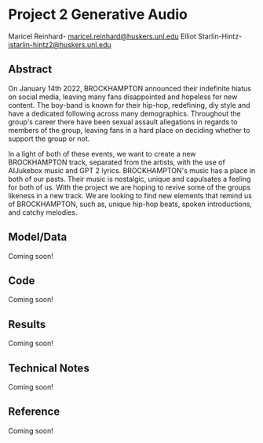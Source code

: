 # Project 2 Generative Audio

Maricel Reinhard- maricel.reinhard@huskers.unl.edu
Elliot Starlin-Hintz- istarlin-hintz2@huskers.unl.edu

## Abstract

On January 14th 2022, BROCKHAMPTON announced their indefinite hiatus on social media, leaving many fans disappointed and hopeless for new content. The boy-band is known for their hip-hop, redefining, diy style and have a dedicated following across many demographics. Throughout the group's career there have been sexual assault allegations in regards to members of the group, leaving fans in a hard place on deciding whether to support the group or not. 

In a light of both of these events, we want to create a new BROCKHAMPTON track, separated from the artists, with the use of AIJukebox music and GPT 2 lyrics. BROCKHAMPTON's music has a place in both of our pasts. Their music is nostalgic, unique and capulsates a feeling for both of us. With the project we are hoping to revive some of the groups likeness in a new track. We are looking to find new elements that remind us of BROCKHAMPTON, such as, unique hip-hop beats, spoken introductions, and catchy melodies. 

## Model/Data

Coming soon!

## Code

Coming soon!

## Results

Coming soon!

## Technical Notes

Coming soon!

## Reference

Coming soon!
